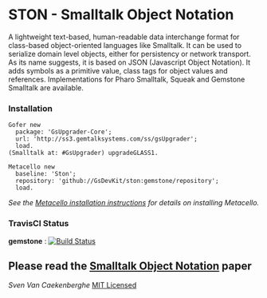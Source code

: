 # STON - Smalltalk Object Notation


A lightweight text-based, human-readable data interchange format 
for class-based object-oriented languages like Smalltalk.
It can be used to serialize domain level objects, 
either for persistency or network transport. 
As its name suggests, it is based on JSON (Javascript Object Notation). 
It adds symbols as a primitive value, class tags for object values and references. 
Implementations for Pharo Smalltalk, Squeak and Gemstone Smalltalk are available.

### Installation

```Smalltalk
Gofer new
  package: 'GsUpgrader-Core';
  url: 'http://ss3.gemtalksystems.com/ss/gsUpgrader';
  load.
(Smalltalk at: #GsUpgrader) upgradeGLASS1.

Metacello new
  baseline: 'Ston';
  repository: 'github://GsDevKit/ston:gemstone/repository';
  load.
```

*See the [Metacello installation instructions](https://github.com/glassdb/metacello-work/blob/master/README.md) 
for details on installing Metacello.*

### TravisCI Status

**gemstone** : [![Build Status](https://travis-ci.org/GsDevKit/ston.svg?branch=gemstone)](http://travis-ci.org/GsDevKit/ston) 
## Please read the [Smalltalk Object Notation](https://github.com/svenvc/ston/blob/master/ston-paper.md) paper


*Sven Van Caekenberghe* 
[MIT Licensed](https://github.com/svenvc/ston/blob/master/license.txt)
